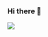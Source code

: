 ### Hi there 👋

<!--
**parkgaebom/parkgaebom** is a ✨ _special_ ✨ repository because its `README.md` (this file) appears on your GitHub profile.

Here are some ideas to get you started:

- 🔭 I’m currently working on ...
- 🌱 I’m currently learning ...
- 👯 I’m looking to collaborate on ...
- 🤔 I’m looking for help with ...
- 💬 Ask me about ...
- 📫 How to reach me: ...
- 😄 Pronouns: ...
- ⚡ Fun fact: ...
-->



<a href="https://gaebom.tistory.com/" target="_blank"><img src="https://img.shields.io/badge/Tistory-000000?style=flat-square&logo=blog&logoColor=orange"/></a>
